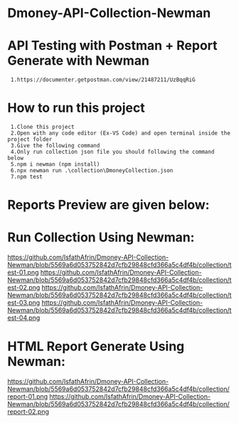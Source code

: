  # Dmoney-API-Collection-Newman 
 # API Testing with Postman + Report Generate with Newman 

     1.https://documenter.getpostman.com/view/21487211/UzBqqRiG

 # How to run this project
     1.Clone this project 
     2.Open with any code editor (Ex-VS Code) and open terminal inside the project folder
     3.Give the following command
     4.Only run collection json file you should following the command below
     5.npm i newman (npm install)
     6.npx newman run .\collection\DmoneyCollection.json
     7.npm test

# Reports Preview are given below:
# Run Collection Using Newman:
   https://github.com/IsfathAfrin/Dmoney-API-Collection-Newman/blob/5569a6d053752842d7cfb29848cfd366a5c4df4b/collection/test-01.png
   https://github.com/IsfathAfrin/Dmoney-API-Collection-Newman/blob/5569a6d053752842d7cfb29848cfd366a5c4df4b/collection/test-02.png
   https://github.com/IsfathAfrin/Dmoney-API-Collection-Newman/blob/5569a6d053752842d7cfb29848cfd366a5c4df4b/collection/test-03.png
   https://github.com/IsfathAfrin/Dmoney-API-Collection-Newman/blob/5569a6d053752842d7cfb29848cfd366a5c4df4b/collection/test-04.png
   
# HTML Report Generate Using Newman:
  https://github.com/IsfathAfrin/Dmoney-API-Collection-Newman/blob/5569a6d053752842d7cfb29848cfd366a5c4df4b/collection/report-01.png
  https://github.com/IsfathAfrin/Dmoney-API-Collection-Newman/blob/5569a6d053752842d7cfb29848cfd366a5c4df4b/collection/report-02.png
 
 
